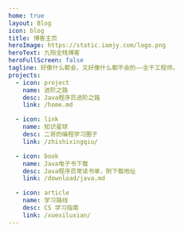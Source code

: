 ```yaml
---
home: true
layout: Blog
icon: blog
title: 博客主页
heroImage: https://static.iamjy.com/logo.png
heroText: 九阳全栈博客
heroFullScreen: false
tagline: 好像什么都会，又好像什么都不会的——全干工程师。
projects:
  - icon: project
    name: 进阶之路
    desc: Java程序员进阶之路
    link: /home.md

  - icon: link
    name: 知识星球
    desc: 二哥的编程学习圈子
    link: /zhishixingqiu/

  - icon: book
    name: Java电子书下载
    desc: Java程序员常读书单，附下载地址
    link: /download/java.md

  - icon: article
    name: 学习路线
    desc: CS 学习指南
    link: /xuexiluxian/
---
```

